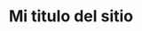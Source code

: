 ---
layout: corporativos
title: Mi titulo del sitio
permalink: /corporativos
section: corporativos
---
